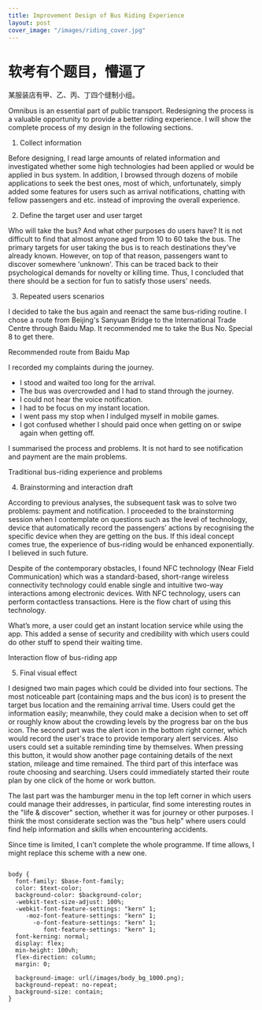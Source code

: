 ```yaml
---
title: Improvement Design of Bus Riding Experience
layout: post
cover_image: "/images/riding_cover.jpg"
---
```


# 软考有个题目，懵逼了
某服装店有甲、乙、丙、丁四个缝制小组。

Omnibus is an essential part of public transport. Redesigning the process is a valuable opportunity to provide a better riding experience. I will show the complete process of my design in the following sections.

1. Collect information

Before designing, I read large amounts of related information and investigated whether some high technologies had been applied or would be applied in bus system. In addition, I browsed through dozens of mobile applications to seek the best ones, most of which, unfortunately, simply added some features for users such as arrival notifications, chatting with fellow passengers and etc. instead of improving the overall experience.


2. Define the target user and user target

Who will take the bus? And what other purposes do users have? It is not difficult to find that almost anyone aged from 10 to 60 take the bus. The primary targets for user taking the bus is to reach destinations they’ve already known. However, on top of that reason, passengers want to discover somewhere 'unknown'. This can be traced back to their psychological demands for novelty or killing time. Thus, I concluded that there should be a section for fun to satisfy those users' needs.


3. Repeated users scenarios

I decided to take the bus again and reenact the same bus-riding routine. I chose a route from Beijing's Sanyuan Bridge to the International Trade Centre through Baidu Map. It recommended me to take the Bus No. Special 8 to get there. 


Recommended route from Baidu Map

I recorded my complaints during the journey.

- I stood and waited too long for the arrival.
- The bus was overcrowded and I had to stand through the journey.
- I could not hear the voice notification.
- I had to be focus on my instant location.
- I went pass my stop when I indulged myself in mobile games.
- I got confused whether I should paid once when getting on or swipe again when getting off. 

I summarised the process and problems. It is not hard to see notification and payment are the main problems.


Traditional bus-riding experience and problems


4. Brainstorming and interaction draft

According to previous analyses, the subsequent task was to solve two problems: payment and notification. I proceeded to the brainstorming session when I contemplate on questions such as the level of technology, device that automatically record the passengers’ actions by recognising the specific device when they are getting on the bus. If this ideal concept comes true, the experience of bus-riding would be enhanced exponentially. I believed in such future.

Despite of the contemporary obstacles, I found NFC technology (Near Field Communication)  which was a standard-based, short-range wireless connectivity technology could enable single and intuitive two-way interactions among electronic devices. With NFC technology, users can perform contactless transactions. Here is the flow chart of using this technology.

What’s more,  a user could get an instant location service while using the app. This added a sense of security and credibility with which users could do other stuff to spend their waiting time.


Interaction flow of bus-riding app



5. Final visual effect

I designed two main pages which could be divided into four sections. The most noticeable part (containing maps and the bus icon) is to present the target bus location and the remaining arrival time. Users could get the information easily; meanwhile, they could make a decision when to set off or roughly know about the crowding levels by the progress bar on the bus icon. The second part was the alert icon in the bottom right corner, which would record the user's trace to provide temporary alert services. Also users could set a suitable reminding time by themselves. When pressing this button, it would show another page containing details of the next station, mileage and time remained. The third part of this interface was route choosing and searching. Users could immediately started their route plan by one click of the home or work button. 

The last part was the hamburger menu in the top left corner in which users could manage their addresses, in particular, find some interesting routes in the "life & discover" section, whether it was for journey or other purposes. I think the most considerate section was the "bus help" where users could find help information and skills when encountering accidents.



Since time is limited, I can’t complete the whole programme. If time allows, I might replace this scheme with a new one. 




```

body {
  font-family: $base-font-family;
  color: $text-color;
  background-color: $background-color;
  -webkit-text-size-adjust: 100%;
  -webkit-font-feature-settings: "kern" 1;
     -moz-font-feature-settings: "kern" 1;
       -o-font-feature-settings: "kern" 1;
          font-feature-settings: "kern" 1;
  font-kerning: normal;
  display: flex;
  min-height: 100vh;
  flex-direction: column;
  margin: 0;

  background-image: url(/images/body_bg_1000.png);
  background-repeat: no-repeat;
  background-size: contain;
}
```
